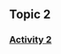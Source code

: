 ## Topic 2

### [Activity 2](https://github.com/JasonHatfield/GCU/blob/Classes/CST-350/Topic%202/Activity%202.pdf)

